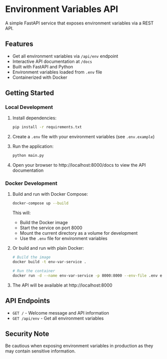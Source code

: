 # Environment Variables API

A simple FastAPI service that exposes environment variables via a REST API.

## Features

- Get all environment variables via `/api/env` endpoint
- Interactive API documentation at `/docs`
- Built with FastAPI and Python
- Environment variables loaded from `.env` file
- Containerized with Docker

## Getting Started

### Local Development

1. Install dependencies:
   ```bash
   pip install -r requirements.txt
   ```

2. Create a `.env` file with your environment variables (see `.env.example`)

3. Run the application:
   ```bash
   python main.py
   ```

4. Open your browser to http://localhost:8000/docs to view the API documentation

### Docker Development

1. Build and run with Docker Compose:
   ```bash
   docker-compose up --build
   ```
   This will:
   - Build the Docker image
   - Start the service on port 8000
   - Mount the current directory as a volume for development
   - Use the `.env` file for environment variables

2. Or build and run with plain Docker:
   ```bash
   # Build the image
   docker build -t env-var-service .
   
   # Run the container
   docker run -d --name env-var-service -p 8000:8000 --env-file .env env-var-service
   ```

3. The API will be available at http://localhost:8000

## API Endpoints

- `GET /` - Welcome message and API information
- `GET /api/env` - Get all environment variables

## Security Note

Be cautious when exposing environment variables in production as they may contain sensitive information.